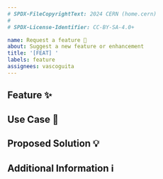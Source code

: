```yaml
---
# SPDX-FileCopyrightText: 2024 CERN (home.cern)
#
# SPDX-License-Identifier: CC-BY-SA-4.0+

name: Request a feature 🌟
about: Suggest a new feature or enhancement
title: '[FEAT] '
labels: feature
assignees: vascoguita
---
```


## Feature ✨

<!-- Describe the new feature or enhancement you would like to see. -->

## Use Case 📖

<!-- Provide a scenario or use case where this feature would be beneficial. -->

## Proposed Solution 💡

<!--
  Suggest a solution or approach for implementing the feature, if you have any.
-->

## Additional Information ℹ️

<!--
  Add any other details or context that might help in understanding and
  discussing the feature request.
-->
